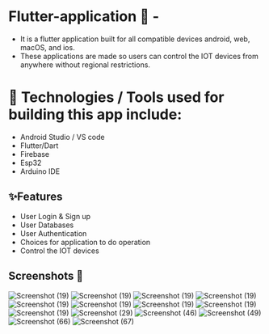 # Flutter-application  📱 -
- It is a flutter application built for all compatible devices android, web, macOS, and ios.
- These applications are made so users can control the IOT devices from anywhere without regional restrictions.
# 📱 Technologies / Tools used for building this app include: 
- Android Studio / VS code 
- Flutter/Dart
- Firebase
- Esp32
- Arduino IDE
## ✨Features

- User Login & Sign up
- User Databases
- User Authentication
- Choices for application to do operation
- Control the IOT devices
 ## Screenshots 📱
 ![Screenshot (19)](https://github.com/Gauravshukl/Flutter-Firebase-Series-main/assets/48097137/4d598d5d-d0c7-4606-a06a-ad7397b75556)
 ![Screenshot (19)](https://github.com/Gauravshukl/Flutter-Firebase-Series-main/assets/48097137/b7a6f3dc-dfb3-42d8-b4ab-2e74cffdab1d)
 ![Screenshot (19)](https://github.com/Gauravshukl/Flutter-Firebase-Series-main/assets/48097137/41420f96-25ae-4ecc-865c-827614ca2a3c)
 ![Screenshot (19)](https://github.com/Gauravshukl/Flutter-Firebase-Series-main/assets/48097137/aad938d9-59f4-4d34-ba96-06b7776f3c18)
 ![Screenshot (19)](https://github.com/Gauravshukl/Flutter-Firebase-Series-main/assets/48097137/393b32ac-2ea0-4108-833e-996ac439e699)
 ![Screenshot (19)](https://github.com/Gauravshukl/Flutter-Firebase-Series-main/assets/48097137/c7788bcd-498e-43e5-a38a-714dc5f361da)
 ![Screenshot (19)](https://github.com/Gauravshukl/Flutter-Firebase-Series-main/assets/48097137/deadf02c-4b05-42c4-90b3-8a6fb24d2858)
 ![Screenshot (19)](https://github.com/Gauravshukl/Flutter-Firebase-Series-main/assets/48097137/a8317d8a-d346-433c-bcea-a9b751422bc3)
 ![Screenshot (19)](https://github.com/Gauravshukl/Flutter-Firebase-Series-main/assets/48097137/8963dd24-36c6-4b5d-baec-7007a604838f)
 ![Screenshot (29)](https://github.com/Gauravshukl/Flutter-Firebase-Series-main/assets/48097137/bb548be8-9263-4de7-ba73-898edfd3f12c)
 ![Screenshot (46)](https://github.com/Gauravshukl/Flutter-Firebase-Series-main/assets/48097137/7a669660-5509-43e6-bcc9-21fbf246e66a)
 ![Screenshot (49)](https://github.com/Gauravshukl/Flutter-Firebase-Series-main/assets/48097137/70069509-d731-42fb-8d6e-9b7744eff7bc)
 ![Screenshot (66)](https://github.com/Gauravshukl/Flutter-Firebase-Series-main/assets/48097137/944e0bc9-e386-443c-9f07-740abd32a17b)
![Screenshot (67)](https://github.com/Gauravshukl/Flutter-Firebase-Series-main/assets/48097137/802a4ac1-eb21-4e09-ac68-e63e6ba129f7)

